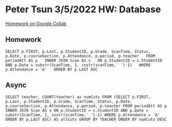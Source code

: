 # Peter Tsun 3/5/2022 HW: Database


[Homework on Google Collab](https://colab.research.google.com/drive/1iBFYn7t6_Gijxlp4pSq6RS0iDInstcH5?usp=sharing)


## Homework
`
    SELECT p.FIRST, p.Last, p.StudentID, p.Grade, ScanTime, Status, p.Date, p.courseSection, p.Attendance, p.period, p.teacher  
    FROM periodAtt AS p  
    INNER JOIN Scan AS s  
    ON p.StudentID = s.StudentID AND p.Date = substr(ScanTime, 1, instr(scanTime,' ')-1)  
    WHERE p.Attendance = 'A'  
    ORDER BY p.LAST ASC  
    `

## Async

`
  SELECT teacher, COUNT(teacher) as numCuts FROM (SELECT p.FIRST, p.Last, p.StudentID, p.Grade, ScanTime, Status, p.Date, p.courseSection, p.Attendance, p.period, p.teacher
    FROM periodAtt AS p
    INNER JOIN Scan AS s
    ON p.StudentID = s.StudentID AND p.Date = substr(ScanTime, 1, instr(scanTime,' ')-1)
    WHERE p.Attendance = 'A'
    ORDER BY p.LAST ASC) AS allCuts
    GROUP BY TEACHER
    ORDER BY numCuts DESC
`
